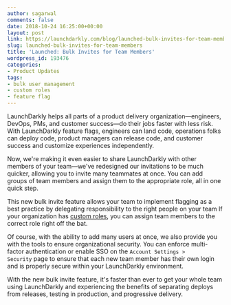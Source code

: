 ```yaml
---
author: sagarwal
comments: false
date: 2018-10-24 16:25:00+00:00
layout: post
link: https://launchdarkly.com/blog/launched-bulk-invites-for-team-members/
slug: launched-bulk-invites-for-team-members
title: 'Launched: Bulk Invites for Team Members'
wordpress_id: 193476
categories:
- Product Updates
tags:
- bulk user management
- custom roles
- feature flag
---
```


LaunchDarkly helps all parts of a product delivery organization—engineers, DevOps, PMs, and customer success—do their jobs faster with less risk. With LaunchDarkly feature flags, engineers can land code, operations folks can deploy code, product managers can release code, and customer success and customize experiences independently.

Now, we're making it even easier to share LaunchDarkly with other members of your team—we've redesigned our invitations to be much quicker, allowing you to invite many teammates at once. You can add groups of team members and assign them to the appropriate role, all in one quick step.

This new bulk invite feature allows your team to implement flagging as a best practice by delegating responsibility to the right people on your team If your organization has [custom roles](https://docs.launchdarkly.com/docs/custom-roles), you can assign team members to the correct role right off the bat.

Of course, with the ability to add many users at once, we also provide you with the tools to ensure organizational security. You can enforce multi-factor authentication or enable SSO on the `Account Settings > Security` page to ensure that each new team member has their own login and is properly secure within your LaunchDarkly environment.

With the new bulk invite feature, it's faster than ever to get your whole team using LaunchDarkly and experiencing the benefits of separating deploys from releases, testing in production, and progressive delivery.
